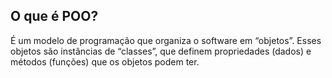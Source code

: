 ## O que é POO?
É um modelo de programação que organiza o software em “objetos”. Esses objetos são instâncias de “classes”, que definem propriedades (dados) e métodos (funções) que os objetos podem ter.


